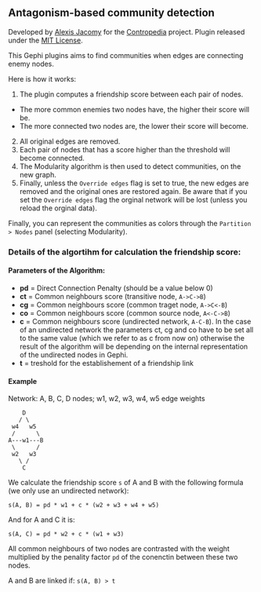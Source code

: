 ## Antagonism-based community detection

Developed by [Alexis Jacomy](https://github.com/jacomyal) for the [Contropedia](http://contropedia.net/) project.
Plugin released under the [MIT License](https://github.com/jacomyal/FriendshipsPlugin/blob/master/LICENSE.txt).

This Gephi plugins aims to find communities when edges are connecting enemy nodes.

Here is how it works:

 1. The plugin computes a friendship score between each pair of nodes.
   - The more common enemies two nodes have, the higher their score will be.
   - The more connected two nodes are, the lower their score will become.
 2. All original edges are removed.
 3. Each pair of nodes that has a score higher than the threshold will become connected.
 4. The Modularity algorithm is then used to detect communities, on the new graph.
 5. Finally, unless the `Override edges` flag is set to true, the new edges are removed and the original ones are restored again. Be aware that if you set the `Override edges` flag the orginal network will be lost (unless you reload the orginal data).

Finally, you can represent the communities as colors through the `Partition > Nodes` panel (selecting Modularity).

### Details of the algortihm for calculation the friendship score:

#### Parameters of the Algorithm:

 - **pd** = Direct Connection Penalty (should be a value below 0)
 - **ct** = Common neighbours score (transitive node, `A->C->B`)
 - **cg** = Common neighbours score (common traget node, `A->C<-B`)
 - **co** = Common neighbours score (common source node, `A<-C->B`)
 - **c** = Common neighbours score (undirected network, `A-C-B`). In the case of an undirected network the parameters ct, cg and co have to be set all to the same value (which we refer to as c from now on) otherwise the result of the algorithm will be depending on the internal representation of the undirected nodes in Gephi.
 - **t** = treshold for the establishement of a friendship link

#### Example
Network: A, B, C, D nodes; w1, w2, w3, w4, w5 edge weights

````
    D
   / \
 w4   w5
 /      \
A---w1---B
 \      /
 w2   w3
   \ /
    C
````

We calculate the friendship score `s` of A and B with the following formula (we only use an undirected network):
````
s(A, B) = pd * w1 + c * (w2 + w3 + w4 + w5)
````

And for A and C it is:
````
s(A, C) = pd * w2 + c * (w1 + w3)
````

All common neighbours of two nodes are contrasted with the weight multiplied by the penality factor `pd` of the conenctin between these two nodes.

A and B are linked if: `s(A, B) > t`

